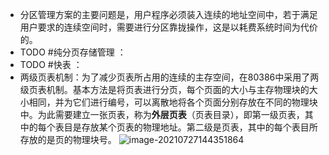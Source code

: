 - 分区管理方案的主要问题是，用户程序必须装入连续的地址空间中，若于满足用户要求的连续空间时，需要进行分区靠拢操作，这是以耗费系统时间为代价的。
- TODO #纯分页存储管理 ：
- TODO #快表 ：
- 两级页表机制：为了减少页表所占用的连续的主存空间，在80386中采用了两级页表机制。基本方法是将页表进行分页，每个页面的大小与主存物理块的大小相同，并为它们进行编号，可以离散地将各个页面分别存放在不同的物理块中。为此需要建立一张页表，称为**外层页表**（页表目录），即第一级页表，其中的每个表目是存放某个页表的物理地址。第二级是页表，其中的每个表目所存放的是页的物理块号。
  ![image-20210727144351864](https://img.mhugh.net/typora/image-20210727144351864.png)